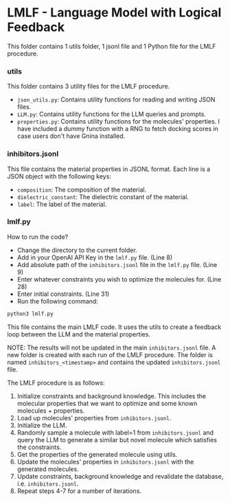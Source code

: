 # LMLF - Language Model with Logical Feedback

This folder contains 1 utils folder, 1 jsonl file and 1 Python file for the LMLF procedure.

### utils

This folder contains 3 utility files for the LMLF procedure.

- `json_utils.py`: Contains utility functions for reading and writing JSON files.
- `LLM.py`: Contains utility functions for the LLM queries and prompts.
- `properties.py`: Contains utility functions for the molecules' properties. I have included a dummy function with a RNG to fetch docking scores in case users don't have Gnina installed.

### inhibitors.jsonl

This file contains the material properties in JSONL format. Each line is a JSON object with the following keys:
- `composition`: The composition of the material.
- `dielectric_constant`: The dielectric constant of the material.
- `label`: The label of the material.

### lmlf.py

How to run the code?
- Change the directory to the current folder.
- Add in your OpenAI API Key in the `lmlf.py` file. (Line 8)
- Add absolute path of the `inhibitors.jsonl` file in the `lmlf.py` file. (Line 9)
- Enter whatever constraints you wish to optimize the molecules for. (Line 28)
- Enter initial constraints. (Line 31)
- Run the following command: 
```bash
python3 lmlf.py
```

This file contains the main LMLF code. It uses the utils to create a feedback loop between the LLM and the material properties.

NOTE: The results will not be updated in the main `inhibitors.jsonl` file. A new folder is created with each run of the LMLF procedure. The folder is named `inhibitors_<timestamp>` and contains the updated `inhibitors.jsonl` file.

The LMLF procedure is as follows:

1. Initialize constraints and background knowledge. This includes the molecular properties that we want to optimize and some known molecules + properties.
2. Load up molecules' properties from `inhibitors.jsonl`.
3. Initialize the LLM.
4. Randomly sample a molecule with label=1 from `inhibitors.jsonl` and query the LLM to generate a similar but novel molecule which satisfies the constraints.
5. Get the properties of the generated molecule using utils.
6. Update the molecules' properties in `inhibitors.jsonl` with the generated molecules.
7. Update constraints, background knowledge and revalidate the database, i.e. `inhibitors.jsonl`.
8. Repeat steps 4-7 for a number of iterations.